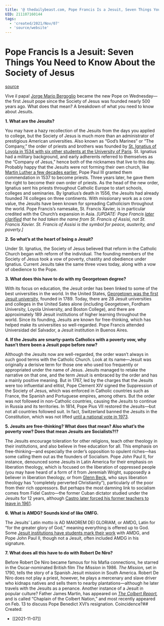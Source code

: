 ```yaml
---
title: '@ thedailybeast.com, Pope Francis Is a Jesuit, Seven Things You Need to Know About the Society of Jesus'
UID: 211107160144
tags:
  - 'created/2021/Nov/07'
  - 'source/website'
---
```

# Pope Francis Is a Jesuit: Seven Things You Need to Know About the Society of Jesus

[source](https://www.thedailybeast.com/pope-francis-is-a-jesuit-seven-things-you-need-to-know-about-the-society-of-jesus?ref=scroll)

Vive il papa! [Jorge Mario Bergoglio](https://www.thedailybeast.com/content/dailybeast/articles/2013/03/13/introducing-pope-francis-i-your-new-papa.html) became the new Pope on Wednesday—the first Jesuit pope since the Society of Jesus was founded nearly 500 years ago. What does that mean? A breakdown of what you need to know about Jesuits.

**1\. What are the Jesuits?**

You may have a hazy recollection of the Jesuits from the days you applied to college, but the Society of Jesus is much more than an administrator of prestigious American universities. Also known as “God’s Marines” or “The Company,” the order of priests and brothers was founded by [St. Ignatius of Loyola in 1534 with six other students at the University of Paris](https://www.thedailybeast.com/content/dailybeast/articles/2013/03/13/can-we-call-him-frank-new-pope-picks-new-name-francis.html). St. Ignatius had a military background, and early adherents referred to themselves as the “Company of Jesus,” hence both of the nicknames that live to this day. Probably happy that the Jesuits were not forming their own church, like [Martin Luther a few decades earlier](https://www.thedailybeast.com/content/dailybeast/galleries/2013/02/11/orgies-incest-more-15-biggest-vatican-scandals.html#), Pope Paul III granted them commendation in 1537 to become priests. Three years later, he gave them the right to become their own order of priests. As the head of the new order, Ignatius sent his priests throughout Catholic Europe to start schools, colleges and seminaries. By Ignatius’s death in 1556, the Jesuits had already founded 74 colleges on three continents. With missionary work as a core value, the Jesuits have been known for spreading Catholicism throughout the world. Pope Francis’s namesake, St. Francis Xavier, is in particular credited with the Church’s expansion in Asia. _\[UPDATE: Pope Francis [later clarified](https://www.thedailybeast.com/content/dailybeast/cheats/2013/03/16/pope-calls-for-church-austerity.html) that he had taken the name from St. Francis of Assisi, not St. Francis Xavier. St. Francis of Assisi is the symbol for peace, austerity, and poverty.\]_

**2\. So what’s at the heart of being a Jesuit?**

Under St. Ignatius, the Society of Jesus believed that reform in the Catholic Church began with reform of the individual. The founding members of the Society of Jesus took a vow of poverty, chastity and obedience under Ignatius. Current Jesuits take the same three vows today, along with a vow of obedience to the Pope.

**3\. What does this have to do with my Georgetown degree?**

With its focus on education, the Jesuit order has been linked to some of the best universities in the world. In the United States, [Georgetown was the first Jesuit university](http://www.georgetown.edu/about/jesuit-and-catholic-heritage/index.html), founded in 1789. Today, there are 28 Jesuit universities and colleges in the United Sates alone (including Georgetown, Fordham University, Loyola University, and Boston College), and there are approximately 189 Jesuit institutions of higher learning throughout the world. Since its founding, Jesuits are known for free-thinking, which has helped make its universities so well-regarded. Pope Francis attended Universidad del Salvador, a Jesuit institution in Buenos Aires.

**4\. If the Jesuits are smarty-pants Catholics with a poverty vow, why hasn’t there been a Jesuit pope before now?**

Although the Jesuits now are well-regarded, the order wasn’t always in such good terms with the Catholic Church. Look at its name—Jesuit was originally a derisive term for those one who used too frequently or appropriated under the name of Jesus. Jesuits managed to retake the narrative on that one, and the term Jesuit is embraced by the order and has a mainly positive meaning. But in 1767, led by the charges that the Jesuits were too influential and elitist, Pope Clement XIV signed the Suppression of the Society of Jesus, which was enforced in Catholic countries such as France, the Spanish and Portuguese empires, among others. But the order was not followed in non-Catholic countries, causing the Jesuits to continue in Russia and its territories. In 1814, Pope Pius VII restored the Jesuits—but not all countries followed suit. In fact, Switzerland banned the Jesuits in the Constitution, which was not lifted [until a national vote in 1973](http://history-switzerland.geschichte-schweiz.ch/switzerland-federal-constitution-1848.html).

**5\. Jesuits are free-thinking? What does that mean? Also what’s the poverty vow? Does that mean Jesuits are Socialists?!?**

The Jesuits encourage toleration for other religions, teach other theology in their institutions, and also believe in free education for all. This emphasis on free-thinking—and especially the order’s opposition to opulent riches—has some calling them out as the founders of Socialism. Pope John Paul II, for instance, denounced some Jesuits in Latin America for their emphasis on liberation theology, which is focused on the liberation of oppressed people (you may have heard of a form of it from Jeremiah Wright, supposedly a believer in liberation theology, or from [Glenn Beck](http://www.glennbeck.com/content/articles/article/198/42891/), who says liberation theology has “completely perverted Christianity”), particularly of the poor from their rich oppressors. But perhaps the most damning link to socialism comes from Fidel Castro—the former Cuban dictator studied under the Jesuits for 12 years, although [Castro later forced his former teachers to leave in 1961](http://en.elmensajerorochester.com/news/world-nation/jesuit-who-taught-fidel-castro-in-cuba-dies-in-miami-at-91/).

**6\. What is AMDG? Sounds kind of like OMFG.**

The Jesuits’ Latin motto is AD MAIOREM DEI GLORIAM, or AMDG, Latin for “for the greater glory of God,” meaning everything is offered up to God. Some [Jesuit institutions have students mark their work](http://www.loyola.edu/About/about-loyola/amdg.aspx) with AMDG, and Pope John Paul II, though not a Jesuit, often included AMDG in his signature.

**7\. What does all this have to do with Robert De Niro?**

Before Robert De Niro became famous for his Mafia connections, he starred in the Oscar-nominated British film _The Mission_ in 1986. _The Mission,_ set in 1790, tells the story of a Spanish Jesuit mission in South America. Robert De Niro does not play a priest, however, he plays a mercenary and slave driver who kidnaps natives and sells them to nearby plantations—although he later travels with the Jesuits as a penance. Another instance of a Jesuit in popular culture? Father James Martin, has appeared on _[The Colbert Report](http://www.colbertnation.com/the-colbert-report-videos/423714/february-11-2013/pope-s-resignation—-papal-speculatron-7500—-james-martin),_ and is called “Chaplain of the Colbert Nation,” and most recently appeared on Feb. 13 to discuss Pope Benedict XVI’s resignation. Coincidence?## Created:
- [[2021-11-07]]
